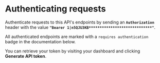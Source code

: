 # Authenticating requests

Authenticate requests to this API's endpoints by sending an **`Authorization`** header with the value **`"Bearer 1|n5QJU3KB*****************************"`**.

All authenticated endpoints are marked with a `requires authentication` badge in the documentation below.

You can retrieve your token by visiting your dashboard and clicking <b>Generate API token</b>.
